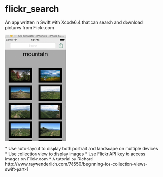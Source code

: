 # flickr_search
An app written in Swift with Xcode6.4 that can search and download pictures from Flickr.com
<p>
  <img src="https://github.com/shuuchen/flickr_search/blob/master/flickr_search.gif" height="350" width="200"  />
</p>
* Use auto-layout to display both portrait and landscape on multiple devices
* Use collection view to display images
* Use Flickr API key to access images on Flickr.com
* A tutorial by Richard http://www.raywenderlich.com/78550/beginning-ios-collection-views-swift-part-1
